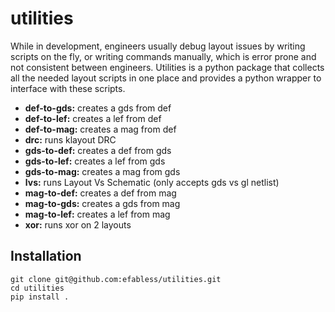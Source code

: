 # utilities

While in development, engineers usually debug layout issues by writing scripts on the fly, or writing commands manually, which is error prone and not consistent between engineers. Utilities is a python package that collects all the needed layout scripts in one place and provides a python wrapper to interface with these scripts.

- **def-to-gds:**  creates a gds from def
- **def-to-lef:**  creates a lef from def
- **def-to-mag:**  creates a mag from def
- **drc:**         runs klayout DRC
- **gds-to-def:**  creates a def from gds
- **gds-to-lef:**  creates a lef from gds
- **gds-to-mag:**  creates a mag from gds
- **lvs:**         runs Layout Vs Schematic (only accepts gds vs gl netlist)
- **mag-to-def:**  creates a def from mag
- **mag-to-gds:**  creates a gds from mag
- **mag-to-lef:**  creates a lef from mag
- **xor:**         runs xor on 2 layouts

## Installation

```
git clone git@github.com:efabless/utilities.git
cd utilities
pip install .
```
